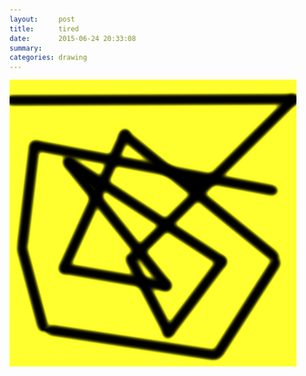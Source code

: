 ```yaml
---
layout:     post
title:      tired
date:       2015-06-24 20:33:08
summary:    
categories: drawing
---
```

![tired](/images/blog/tired.png "IFTH")